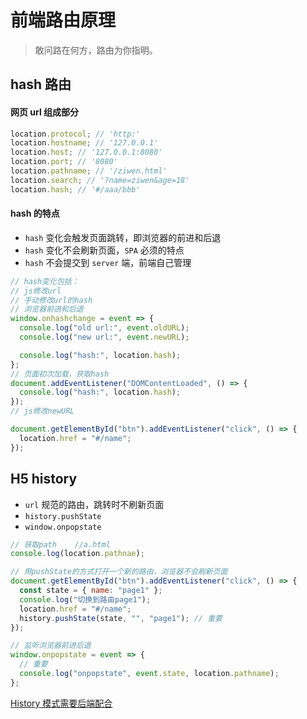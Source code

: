 # 前端路由原理

> 敢问路在何方，路由为你指明。

## hash 路由

#### 网页 url 组成部分

```js
location.protocol; // 'http:'
location.hostname; // '127.0.0.1'
location.host; // '127.0.0.1:8080'
location.port; // '8080'
location.pathname; // '/ziwen.html'
location.search; // '?name=ziwen&age=18'
location.hash; // '#/aaa/bbb'
```

#### hash 的特点

- `hash` 变化会触发页面跳转，即浏览器的前进和后退
- `hash` 变化不会刷新页面，`SPA` 必须的特点
- `hash` 不会提交到 `server` 端，前端自己管理

```js
// hash变化包括：
// js修改url
// 手动修改url的hash
// 浏览器前进和后退
window.onhashchange = event => {
  console.log("old url:", event.oldURL);
  console.log("new url:", event.newURL);

  console.log("hash:", location.hash);
};
// 页面初次加载，获取hash
document.addEventListener("DOMContentLoaded", () => {
  console.log("hash:", location.hash);
});
// js修改newURL

document.getElementById("btn").addEventListener("click", () => {
  location.href = "#/name";
});
```

## H5 history

- `url` 规范的路由，跳转时不刷新页面
- `history.pushState`
- `window.onpopstate`

```js
// 获取path    //a.html
console.log(location.pathnae);

// 用pushState的方式打开一个新的路由，浏览器不会刷新页面
document.getElementById("btn").addEventListener("click", () => {
  const state = { name: "page1" };
  console.log("切换到路由page1");
  location.href = "#/name";
  history.pushState(state, "", "page1"); // 重要
});

// 监听浏览器前进后退
window.onpopstate = event => {
  // 重要
  console.log("onpopstate", event.state, location.pathname);
};
```

[ History 模式需要后端配合](https://router.vuejs.org/zh/guide/essentials/history-mode.html)

